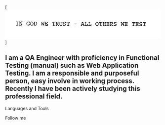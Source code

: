 [![Header](https://github.com/July-vilh/July-vilh/blob/main/asserts/image.gif)]

## I am a QA Engineer with proficiency in Functional Testing (manual) such as Web Application Testing.  I am a responsible and purposeful person, easy involve in working process.  Recently I have been actively studying this professional field.


Languages and Tools

Follow me